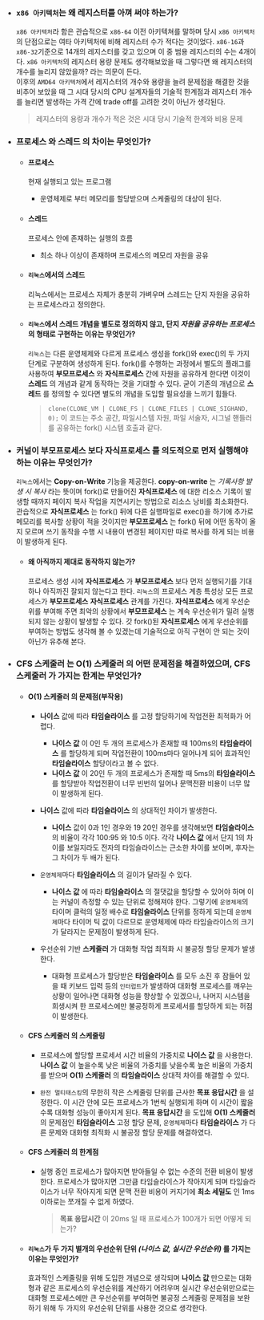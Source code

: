 - ### `x86 아키텍처`는 왜 레지스터를 아껴 써야 하는가?
	`x86 아키텍처`라 함은 관습적으로 `x86-64` 이전 아키텍쳐를 말하며 당시 `x86 아키텍처`의 단점으로는 여타 아키텍처에 비해 레지스터 수가 적다는 것이었다. `x86-16`과 `x86-32`기준으로 14개의 레지스터를 갖고 있으며 이 중 범용 레지스터의 수는 4개이다. `x86 아키텍처`의 레지스터 용량 문제도 생각해보았을 때 그렇다면 왜 레지스터의 개수를 늘리지 않았을까? 라는 의문이 든다.  
	이후의 `AMD64 아키텍처`에서 레지스터의 개수와 용량을 늘려 문제점을 해결한 것을 비추어 보았을 때 그 시대 당시의 CPU 설계자들의 기술적 한계점과 레지스터 개수를 늘리면 발생하는 가격 간에 trade off를 고려한 것이 아닌가 생각된다.

	> 레지스터의 용량과 개수가 적은 것은 시대 당시 기술적 한계와 비용 문제

- ### __프로세스__ 와 __스레드__ 의 차이는 무엇인가?
	
	- #### __프로세스__
		현재 실행되고 있는 프로그램
		- 운영체제로 부터 메모리를 할당받으며 스케줄링의 대상이 된다.
	- #### __스레드__
		프로세스 안에 존재하는 실행의 흐름
		- 최소 하나 이상이 존재하며 프로세스의 메모리 자원을 공유
	
	- #### `리눅스`에서의 __스레드__
		리눅스에서는 프로세스 자체가 충분히 가벼우며 스레드는 단지 자원을 공유하는 프로세스라고 정의한다.
		
	- #### `리눅스`에서 __스레드__ 개념을 별도로 정의하지 않고, 단지 *자원을 공유하는 프로세스* 의 형태로 구현하는 이유는 무엇인가?
		`리눅스`는 다른 운영체제와 다르게 프로세스 생성을 fork()와 exec()의 두 가지 단계로 구분하여 생성하게 된다. fork()를 수행하는 과정에서 별도의 플래그를 사용하여 __부모프로세스__ 와 __자식프로세스__ 간에 자원을 공유하게 한다면 이것이 __스레드__ 의 개념과 같게 동작하는 것을 기대할 수 있다. 굳이 기존의 개념으로 __스레드__ 를 정의할 수 있다면 별도의 개념을 도입할 필요성을 느끼기 힘들다.

		> `clone(CLONE_VM | CLONE_FS | CLONE_FILES | CLONE_SIGHAND, 0);` 이 코드는 주소 공간, 파일시스템 자원, 파일 서술자, 시그널 핸들러를 공유하는 fork() 시스템 호출과 같다.
		
- ### 커널이 __부모프로세스__ 보다 __자식프로세스__ 를 의도적으로 먼저 실행해야 하는 이유는 무엇인가?
	`리눅스`에서는 __Copy-on-Write__ 기능을 제공한다. __copy-on-write__ 는 *기록사항 발생 시 복사* 라는 뜻이며 fork()로 만들어진 __자식프로세스__ 에 대한 리소스 기록이 발생할 때까지 페이지 복사 작업을 지연시키는 방법으로 리소스 낭비를 최소화한다. 관습적으로 __자식프로세스__ 는 fork() 뒤에 다른 실행파일로 exec()을 하기에 추가로 메모리를 복사할 상황이 적을 것이지만 __부모프로세스__ 는 fork() 뒤에 어떤 동작이 올지 모르며 쓰기 동작을 수행 시 내용이 변경된 페이지만 따로 복사를 하게 되는 비용이 발생하게 된다.  
		
	- #### 왜 아직까지 제대로 동작하지 않는가?
		프로세스 생성 시에 __자식프로세스__ 가 __부모프로세스__ 보다 먼저 실행되기를 기대하나 아직까진 잘되지 않는다고 한다. `리눅스`의 프로세스 계층 특성상 모든 프로세스가 __부모프로세스__ __자식프로세스__ 관계를 가진다. __자식프로세스__ 에게 우선순위를 부여해 주면 최악의 상황에서 __부모프로세스__ 는 계속 우선순위가 밀려 실행되지 않는 상황이 발생할 수 있다. 갓 fork()된 __자식프로세스__ 에게 우선순위를 부여하는 방법도 생각해 볼 수 있겠는데 기술적으로 아직 구현이 안 되는 것이 아닌가 유추해 본다.
		
- ### __CFS 스케줄러__ 는 __O(1) 스케줄러__ 의 어떤 문제점을 해결하였으며, __CFS 스케줄러__ 가 가지는 한계는 무엇인가?

	- #### __O(1) 스케줄러__ 의 문제점(부작용)
		- __나이스__ 값에 따라 __타임슬라이스__ 를 고정 할당하기에 작업전환 최적화가 어렵다.
			- __나이스 값__ 이 0인 두 개의 프로세스가 존재할 때 100ms의 __타임슬라이스__ 를 할당하게 되며 작업전환이 100ms마다 일어나게 되어 효과적인 __타임슬라이스__ 할당이라고 볼 수 없다.
			- __나이스 값__ 이 20인 두 개의 프로세스가 존재할 때 5ms의 __타임슬라이스__ 를 할당받아 작업전환이 너무 빈번히 일어나 문맥전환 비용이 너무 많이 발생하게 된다.
		
		- __나이스__ 값에 따라 __타임슬라이스__ 의 상대적인 차이가 발생한다.
			- __나이스__ 값이 0과 1인 경우와 19 20인 경우를 생각해보면 __타임슬라이스__ 의 비율이 각각 100:95 와 10:5 이다. 각각 __나이스 값__ 에서 단지 1의 차이를 보일지라도 전자의 타임슬라이스는 근소한 차이를 보이며, 후자는 그 차이가 두 배가 된다.
			
		- `운영체제`마다 __타임슬라이스__ 의 길이가 달라질 수 있다.
			- __나이스 값__ 에 따라 __타임슬라이스__ 의 절댓값을 할당할 수 있어야 하며 이는 커널이 측정할 수 있는 단위로 정해져야 한다. 그렇기에 `운영체제`의 타이머 클럭의 일정 배수로 __타임슬라이스__ 단위를 정하게 되는데 `운영체제`마다 타이머 틱 값이 다르므로 운영체제에 따라 타임슬라이스의 크기가 달라지는 문제점이 발생하게 된다.
			
		- 우선순위 기반 __스케줄러__ 가 대화형 작업 최적화 시 불공정 할당 문제가 발생한다.
			- 대화형 프로세스가 할당받은 __타임슬라이스__ 를 모두 소진 후 잠들어 있을 때 키보드 입력 등의 `인터럽트`가 발생하여 대화형 프로세스를 깨우는 상황이 일어나면 대화형 성능을 향상할 수 있겠으나, 나머지 시스템을 희생시켜 한 프로세스에만 불공정하게 프로세서를 할당하게 되는 허점이 발생한다.
			
	- #### __CFS 스케줄러__ 의 스케줄링
		- 프로세스에 할당할 프로세서 시간 비율의 가중치로 __나이스 값__ 을 사용한다. 
			__나이스 값__ 이 높을수록 낮은 비율의 가중치를 낮을수록 높은 비율의 가중치를 받으며 __O(1) 스케줄러__ 의 __타임슬라이스__ 상대적 차이를 해결할 수 있다.
		
		- `완전 멀티태스킹`의 무한히 작은 스케줄링 단위를 근사한 __목표 응답시간__ 을 설정한다.
			이 시간 안에 모든 프로세스가 1번씩 실행되게 하며 이 시간이 짧을수록 대화형 성능이 좋아지게 된다. __목표 응답시간__ 을 도입해 __O(1) 스케줄러__ 의 문제점인 __타임슬라이스__ 고정 할당 문제, `운영체제`마다 __타임슬라이스__ 가 다른 문제와 대화형 최적화 시 불공정 할당 문제를 해결하였다.
		
	- #### __CFS 스케줄러__ 의 한계점
		- 실행 중인 프로세스가 많아지면 받아들일 수 없는 수준의 전환 비용이 발생한다.
			프로세스가 많아지면 그만큼 타임슬라이스가 작아지게 되며 타임슬라이스가 너무 작아지게 되면 문맥 전환 비용이 커지기에 __최소 세밀도__ 인 1ms 이하로는 쪼개질 수 없게 하였다. 
			
			> __목표 응답시간__ 이 20ms 일 때 프로세스가 100개가 되면 어떻게 되는가?
		
	- #### `리눅스`가 두 가지 별개의 우선순위 단위 *(나이스 값, 실시간 우선순위)* 를 가지는 이유는 무엇인가?
		효과적인 스케줄링을 위해 도입한 개념으로 생각되며 __나이스 값__ 만으로는 대화형과 같은 프로세스의 우선순위를 계산하기 어려우며 실시간 우선순위만으로는 대화형 프로세스에만 큰 우선순위를 부여하면 불공정 스케줄링 문제점을 보완하기 위해 두 가지의 우선순위 단위를 사용한 것으로 생각한다.
	